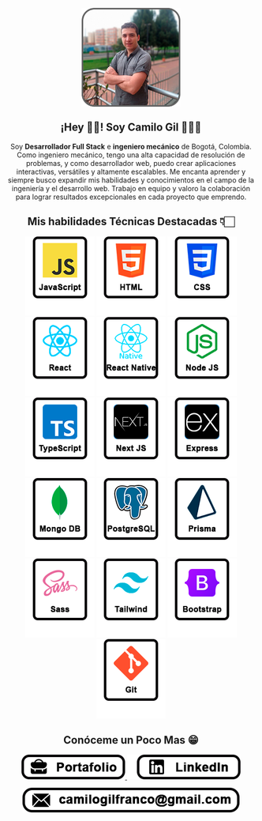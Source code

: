 <p align="center" width="300">
   <img align="center" src="./foto.png" width="200"/>
   <h2 align="center">¡Hey 👋🏻! Soy Camilo Gil 👨🏻‍💻</h3>
</p>

<p align="center">Soy <strong>Desarrollador Full Stack</strong> e <strong>ingeniero mecánico</strong> de Bogotá, Colombia. Como ingeniero mecánico, tengo una alta capacidad de resolución de problemas, y como desarrollador web, puedo crear aplicaciones interactivas, versátiles y altamente escalables. Me encanta aprender y siempre busco expandir mis habilidades y conocimientos en el campo de la ingeniería y el desarrollo web. Trabajo en equipo y valoro la colaboración para lograr resultados excepcionales en cada proyecto que emprendo.</p>

<p align="center" width="300">
  <h2 align="center">Mis habilidades Técnicas Destacadas 👇🏻</h3>
  <p align="center" width="300">
  <img src="./javascript.png" >
  <img src="./html.png">
  <img src="./css.png">
  <img src="./react.png">
  <img src="./reactNative.png">
  <img src="./node.png">
  <img src="./typescript.png">
  <img src="./next.png">
  <img src="./express.png">
  <img src="./mongo.png">
  <img src="./postgresql.png">
  <img src="./prisma.png">
  <img src="./sass.png">
  <img src="./tailwind.png">
  <img src="./bootstrap.png">
  <img src="./git.png">
  </p>
</p>

<p align="center" width="300">
<h2 align="center">Conóceme un Poco Mas 😁</h3>
  <p align="center" width="300">
    <a href="https://www.camilogilfranco.com/" target="_blank">
      <img src="./portafolio.png">
    </a>
    <a href="https://www.linkedin.com/in/adrian-camilo-gil-franco/" target="_blank">
      <img src="./linkedin.png">
    </a>
  </p>
  <p align="center" width="300">
    <a href="mailto:camilogilfranco@gmail.com" target="_blank">
      <img src="./mail.png">
    </a>
  
  </p>
</p>

